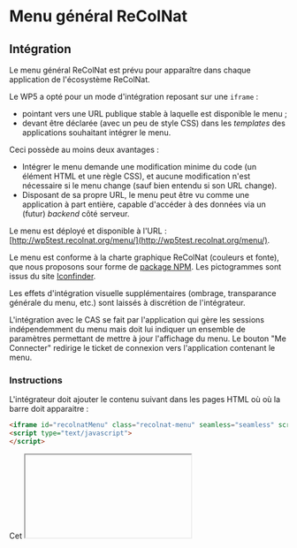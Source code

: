 # Menu général ReColNat

## Intégration

Le menu général ReColNat est prévu pour apparaître dans chaque application de l'écosystème ReColNat.

Le WP5 a opté pour un mode d'intégration reposant sur une ``iframe`` :

- pointant vers une URL publique stable à laquelle est disponible le menu ;
- devant être déclarée (avec un peu de style CSS) dans les *templates* des applications souhaitant intégrer le menu.

Ceci possède au moins deux avantages :

- Intégrer le menu demande une modification minime du code (un élément HTML et une règle CSS), et aucune modification n'est nécessaire si le menu change (sauf bien entendu si son URL change).
- Disposant de sa propre URL, le menu peut être vu comme une application à part entière, capable d'accéder à des données via un (futur) *backend* côté serveur.

Le menu est déployé et disponible à l'URL : [http://wp5test.recolnat.org/menu/](http://wp5test.recolnat.org/menu/).

Le menu est conforme à la charte graphique ReColNat (couleurs et fonte), que nous proposons sour forme de [package NPM](https://github.com/Amleth/recolnat-style-guide). Les pictogrammes sont issus du site [Iconfinder](https://www.iconfinder.com/).

Les effets d'intégration visuelle supplémentaires (ombrage, transparance générale du menu, etc.) sont laissés à discrétion de l'intégrateur.

L'intégration avec le CAS se fait par l'application qui gère les sessions indépendemment du menu mais doit lui indiquer un ensemble de paramètres permettant de mettre à jour l'affichage du menu. Le bouton "Me Connecter" redirige le ticket de connexion vers l'application contenant le menu.

### Instructions

L'intégrateur doit ajouter le contenu suivant dans les pages HTML où où la barre doit apparaitre :
```HTML
<iframe id="recolnatMenu" class="recolnat-menu" seamless="seamless" scrolling="no" src="http://wp5test.recolnat.org/menu/"></iframe>
<script type="text/javascript">
</script>
```
Cet <iframe> doit toujours être contenu dans le document parent (et pas dans un autre iframe au niveau du parent par exemple). Ceci pour éviter les problèmes liés aux politiques de sécurité cross-domaine.

La classe CSS recolnat-menu correspondant dans les feuilles de style :

```CSS
 .recolnat-menu {
    border: medium none;
    height: 35px;
    overflow: hidden;
    position: fixed;
    width: 100%;
}
```

Le menu doit être informé de l'utilisateur connecté s'il y en a un, et de l'URL pour accéder à son profil. Cette action doit être faite après le chargement complete de la page en envoyant un message POST vers l'iframe contenant le menu. Ce message doit être de type "user" et doit contenir un username correspondant au nom affiché choisi par l'utilisateur et un userProfile qui est un URL vers la page profil utilisateur.
```Javascript
window.onload = function() {
var frame = document.getElementById("recolnatMenu").contentWindow;
frame.postMessage({type: "user", username: "MyUserName", userProfile: "http://foo.bar.com/myProfile"}, "http://wp5test.recolnat.org/menu/");
}
```

Finalement, les pages accueillant la barre de menu doivent être capables de récéptionner les messages POST de demande de redirection de la part du menu (source: http://wp5test.recolnat.org). Ces messages se présentent sous la forme
```Javascript
{ type: "redirect", action: "action", url: "URL"}
```
Au choix, l'application parent peut utiliser l'URL ou l'action pour déterminer les actions à entreprendre lors de la récéption d'un message. Les actions actuellement renvoyées sont:
- ``login``, redirection vers le CAS pour connecter l'utilisateur
- ``profile``, redirection vers la page profil de l'utilisateur dans l'application actuelle
- ``logout``, redirection vers le CAS pour déconnecter l'utilisateur, ou suppression du cookie associé au CAS.

### Exemple

Un exemple d'intégration *in vivo* est également accessible à l'URL : [http://wp5test.recolnat.org/menu-test/](http://wp5test.recolnat.org/menu-test/). Révéler la source de la page permet de voir l'``iframe``.

Une version avec le message POST après chargement est à [http://wp5test.recolnat.org/menu-test-logged/](http://wp5test.recolnat.org/menu-test-logged/). La source de la page montre un exemple de script JS dans le <head> de la page HTML.

## Évolutions à discuter

- La compatibilité sur tous les navigateurs n'a pas été pleinement testée (*pull requests* bienvenues ;-)).
- Intégration avec le CAS. Affichage du nom de l'utilisateur/trice connecté-e (+ lien vers sa page profil), et éventuellement d'une miniature de sa photo.
- Affichage du nombre total d'utilisateurs inscrits.
- Mise en place du lien vers le Laboratoire (quand ce dernier aura une page d'entrée).

## À propos de ce dépôt

Le menu est une application [React](http://facebook.github.io/react/), utilisant [webpack](http://webpack.github.io/) et [Gulp](http://gulpjs.com/) pour les tâches de développement et de compilation.

Le contenu du menu (intitulés des liens + pictogrammes) est déclaré dans le fichier ``src/menu-data.js``.